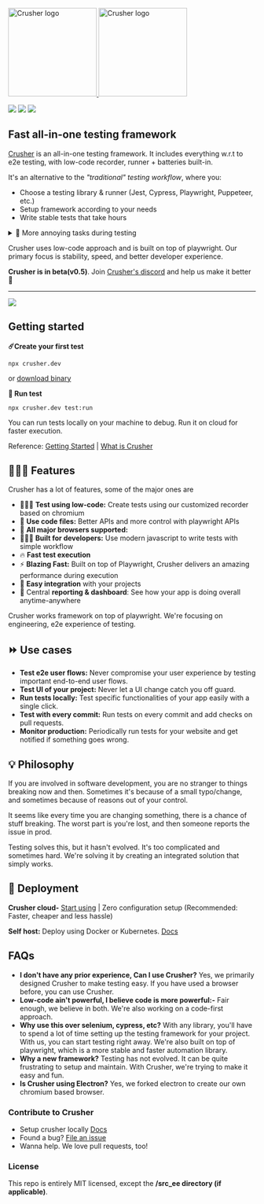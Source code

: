 <p>
  <a href="https://crusher.dev/#gh-light-mode-only">
    <img src="https://i.imgur.com/BRG9MxQ.png" width="180px" alt="Crusher logo" />
  </a>
  <a href="https://crusher.dev/#gh-dark-mode-only">
    <img src="https://i.imgur.com/ncVx1vo.png"  width="180px" alt="Crusher logo" />
  </a>
</p>


<p>
  <a href="https://discord.com/invite/dHZkSNXQrg" target="_blank"><img src="https://img.shields.io/discord/789815044669177867?&labelColor=black"/></a>
 <a href="https://docs.crusher.dev" target="_blank"><img src="https://img.shields.io/static/v1?label=read&message=docs&color=blueviolet&logo=docs&labelColor=black"/></a>
 <a href="https://www.youtube.com/watch?v=Nc-TlgeKBSE" target="_blank"><img src="https://img.shields.io/static/v1?label=play&message=demo&color=e77335&logo=docs&labelColor=black"/></a>

</p>

<h2 > Fast all-in-one testing framework</h3>

[Crusher](https://crusher.dev) is an all-in-one testing framework. It includes everything w.r.t to e2e testing, with low-code recorder, runner + batteries built-in.


It's an alternative to the *"traditional" testing workflow*, where you:

-  Choose a testing library & runner (Jest, Cypress, Playwright, Puppeteer, etc.)
-  Setup framework according to your needs
-  Write stable tests that take hours

<details>
  <summary> 🤦 More annoying tasks during testing</summary>

*  🔋  Find the right selectors that work.
*  🚥  Setup CI/CD to run tests
* 💰 Start paying for every little thing ( or start building your own framework )
  * Pay for cloud services to run tests on different browser
  * Set up a reporting system to view test results - Cypress cloud
  * Image comparison tool to compare visual changes - Percy
*  🚨 And don't forget to set up alerts for test failures - Slack/Discord/Emails - plus lot more things like test management, debug, updating breaking tests etc.

</details>

Crusher uses low-code approach and is built on top of playwright. Our primary focus is stability, speed, and better developer experience.

**Crusher is in beta(v0.5)**. Join [Crusher's discord](https://discord.gg/dHZkSNXQrg) and help us make it better 🚀

<hr/>
<img src="https://user-images.githubusercontent.com/6849438/200099357-eaadec7f-8692-42f7-95a4-96b162370c2e.gif"/>

##  Getting started

**☄️Create your first test**

```
npx crusher.dev
```

or [download binary](https://docs.crusher.dev/getting-started/create-your-first-test#or-install-recorder)


**🚖 Run test**

```
npx crusher.dev test:run
```

You can run tests locally on your machine to debug. Run it on cloud for faster execution.

Reference: [Getting Started](https://docs.crusher.dev/getting-started/create-your-first-test#using-cli) | [What is Crusher](https://docs.crusher.dev/getting-started/what-is-crusher) 


## 👨🏽‍💻 Features

Crusher has a lot of features, some of the major ones are
- 👨🏽‍💻 **Test using low-code:** Create tests using our customized recorder based on chromium
- 📇 **Use code files:** Better APIs and more control with playwright APIs
- 🔋 **All major browsers supported:** 
- 👨🏽‍💻 **Built for developers:** Use modern javascript to write tests with simple workflow
- 🔥 **Fast test execution** 
- ⚡ **Blazing Fast:** Built on top of Playwright, Crusher delivers an amazing performance during execution
- 📼 **Easy integration** with your projects
- 🦄 Central **reporting & dashboard**: See how your app is doing overall anytime-anywhere

Crusher works framework on top of playwright. We're focusing on engineering, e2e experience of testing.

## ⏩ Use cases
- **Test e2e user flows:** Never compromise your user experience by testing important end-to-end user flows.
- **Test UI of your project:** Never let a UI change catch you off guard.
- **Run tests locally:** Test specific functionalities of your app easily with a single click.
- **Test with every commit:** Run tests on every commit and add checks on pull requests.
- **Monitor production:** Periodically run tests for your website and get notified if something goes wrong.

## 💡 Philosophy
If you are involved in software development, you are no stranger to things breaking now and then. Sometimes it's because of a small typo/change, and sometimes because of reasons out of your control.

It seems like every time you are changing something, there is a chance of stuff breaking. The worst part is you're lost, and then someone reports the issue in prod.

Testing solves this, but it hasn't evolved. It's too complicated and sometimes hard. We're solving it by creating an integrated solution that simply works.

## 🧱 Deployment

**Crusher cloud-**  [Start using](https://crusher.dev) | Zero configuration setup
(Recommended: Faster, cheaper and less hassle)

**Self host:** Deploy using Docker or Kubernetes. [Docs](https://docs.crusher.dev/development/docker-deploy-locally)

## FAQs

- **I don't have any prior experience, Can I use Crusher?** Yes, we primarily designed Crusher to make testing easy. If you have used a browser before, you can use Crusher.
- **Low-code ain't powerful, I believe code is more powerful:-** Fair enough, we believe in both. We're also working on a code-first approach.
- **Why use this over selenium, cypress, etc?** With any library, you'll have to spend a lot of time setting up the testing framework for your project. With us, you can start testing right away. We're also built on top of playwright, which is a more stable and faster automation library.
- **Why a new framework?** Testing has not evolved. It can be quite frustrating to setup and maintain. With Crusher, we're trying to make it easy and fun.
- **Is Crusher using Electron?** Yes, we forked electron to create our own chromium based browser.

### Contribute to Crusher

- Setup crusher locally [Docs](https://docs.crusher.dev/development/setting-up-development-env)
- Found a bug? [File an issue](https://github.com/crusherdev/crusher/issues/new/choose)
- Wanna help. We love pull requests, too!

### License
This repo is entirely MIT licensed, except the **/src_ee directory (if applicable)**.
